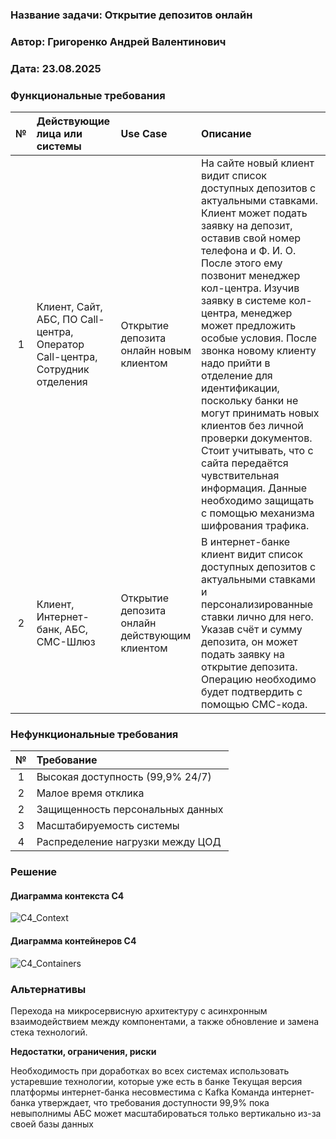 ### <a name="_b7urdng99y53"></a>**Название задачи:** Открытие депозитов онлайн 
### <a name="_hjk0fkfyohdk"></a>**Автор:** Григоренко Андрей Валентинович
### <a name="_uanumrh8zrui"></a>**Дата:** 23.08.2025
### <a name="_3bfxc9a45514"></a>**Функциональные требования**

|**№**|**Действующие лица или системы**|**Use Case**|**Описание**|
| :-: | :- | :- | :- |
| 1 | Клиент, Сайт, АБС, ПО Call-центра, Оператор Call-центра, Сотрудник отделения | Открытие депозита онлайн новым клиентом | На сайте новый клиент видит список доступных депозитов с актуальными ставками. Клиент может подать заявку на депозит, оставив свой номер телефона и Ф. И. О. После этого ему позвонит менеджер кол-центра. Изучив заявку в системе кол-центра, менеджер может предложить особые условия. После звонка новому клиенту надо прийти в отделение для идентификации, поскольку банки не могут принимать новых клиентов без личной проверки документов. Стоит учитывать, что с сайта передаётся чувствительная информация. Данные необходимо защищать с помощью механизма шифрования трафика. |
| 2 | Клиент, Интернет-банк, АБС, СМС-Шлюз | Открытие депозита онлайн  действующим клиентом | В интернет-банке клиент видит список доступных депозитов с актуальными ставками и персонализированные ставки лично для него. Указав счёт и сумму депозита, он может подать заявку на открытие депозита. Операцию необходимо будет подтвердить с помощью СМС-кода. |

### <a name="_u8xz25hbrgql"></a>**Нефункциональные требования**

|**№**|**Требование**|
| :-: | :- |
| 1 | Высокая доступность (99,9% 24/7) |
| 2 | Малое время отклика |
| 2 | Защищенность персональных данных |
| 3 | Масштабируемость системы |
| 4 | Распределение нагрузки между ЦОД |
### <a name="_qmphm5d6rvi3"></a>**Решение**

#### Диаграмма контекста C4

![C4_Context](./C4_Context.puml)

#### Диаграмма контейнеров C4

![C4_Containers](./C4_Containers.puml)

### <a name="_bjrr7veeh80c"></a>**Альтернативы**
Перехода на микросервисную архитектуру с асинхронным взаимодействием между компонентами, а также обновление и замена стека технологий.

**Недостатки, ограничения, риски**

Необходимость при доработках во всех системах использовать устаревшие технологии, которые уже есть в банке
Текущая версия платформы интернет-банка несовместима с Kafka
Команда интернет-банка утверждает, что требования доступности 99,9% пока невыполнимы
АБС может масштабироваться только вертикально из-за своей базы данных
